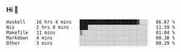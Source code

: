 ### Hi 👋

<!--START_SECTION:waka-->

```text
Haskell    16 hrs 4 mins   █████████████████████▓░░░   86.67 %
Nix        2 hrs 8 mins    ███░░░░░░░░░░░░░░░░░░░░░░   11.59 %
Makefile   11 mins         ▒░░░░░░░░░░░░░░░░░░░░░░░░   01.04 %
Markdown   4 mins          ░░░░░░░░░░░░░░░░░░░░░░░░░   00.38 %
Other      3 mins          ░░░░░░░░░░░░░░░░░░░░░░░░░   00.29 %
```

<!--END_SECTION:waka-->
